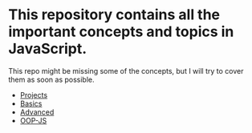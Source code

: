 # This repository contains all the important concepts and topics in JavaScript.

This repo might be missing some of the concepts, but I will try to cover them as soon as possible.


* [Projects](projects)
* [Basics](basics)
* [Advanced](advanced)
* [OOP-JS](oops-js)
